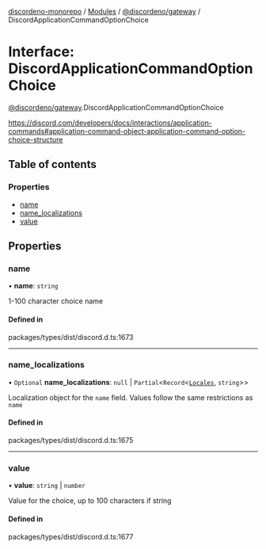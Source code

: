 [discordeno-monorepo](../README.md) / [Modules](../modules.md) / [@discordeno/gateway](../modules/discordeno_gateway.md) / DiscordApplicationCommandOptionChoice

# Interface: DiscordApplicationCommandOptionChoice

[@discordeno/gateway](../modules/discordeno_gateway.md).DiscordApplicationCommandOptionChoice

https://discord.com/developers/docs/interactions/application-commands#application-command-object-application-command-option-choice-structure

## Table of contents

### Properties

- [name](discordeno_gateway.DiscordApplicationCommandOptionChoice.md#name)
- [name_localizations](discordeno_gateway.DiscordApplicationCommandOptionChoice.md#name_localizations)
- [value](discordeno_gateway.DiscordApplicationCommandOptionChoice.md#value)

## Properties

### name

• **name**: `string`

1-100 character choice name

#### Defined in

packages/types/dist/discord.d.ts:1673

---

### name_localizations

• `Optional` **name_localizations**: `null` \| `Partial`<`Record`<[`Locales`](../enums/discordeno_gateway.Locales.md), `string`\>\>

Localization object for the `name` field. Values follow the same restrictions as `name`

#### Defined in

packages/types/dist/discord.d.ts:1675

---

### value

• **value**: `string` \| `number`

Value for the choice, up to 100 characters if string

#### Defined in

packages/types/dist/discord.d.ts:1677
